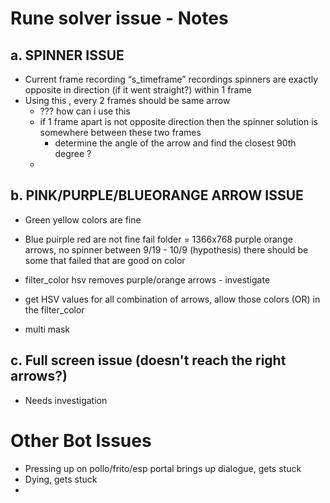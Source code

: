 # Rune solver issue - Notes

## a. SPINNER ISSUE
* Current frame recording “s_timeframe” recordings spinners are exactly opposite in direction (if it went straight?) within 1 frame
* Using this , every 2 frames should be same arrow
    * ??? how can i use this
    * if 1 frame apart is not opposite direction then the spinner solution is somewhere between these two frames 
        * determine the angle of the arrow and find the closest 90th degree ? 
    * 




## b. PINK/PURPLE/BLUEORANGE ARROW ISSUE
* Green yellow colors are fine
* Blue puirple red are not fine 
fail folder = 1366x768 purple orange arrows, no spinner between  9/19 - 10/9 (hypothesis) there should be some that failed that are good on color 


* filter_color hsv removes purple/orange arrows - investigate

* get HSV values for all combination of arrows, allow those colors (OR) in the filter_color 
* multi mask

## c. Full screen issue (doesn't reach the right arrows?)
* Needs investigation

# Other Bot Issues
* Pressing up on pollo/frito/esp portal brings up dialogue, gets stuck
* Dying, gets stuck
* 